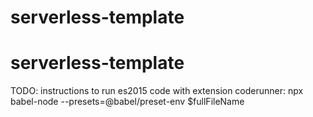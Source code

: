 # serverless-template
# serverless-template

TODO: instructions to run es2015 code with extension coderunner: npx babel-node --presets=@babel/preset-env $fullFileName